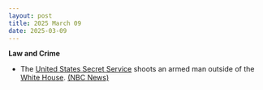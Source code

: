 ```yaml
---
layout: post
title: 2025 March 09
date: 2025-03-09
---
```



**Law and Crime**

* The [United States Secret Service](https://en.wikipedia.org/wiki/United_States_Secret_Service "United States Secret Service") shoots an armed man outside of the [White House](https://en.wikipedia.org/wiki/White_House "White House"). [(NBC News)](https://www.nbcnews.com/news/us-news/secret-service-shoots-armed-man-confrontation-white-house-rcna195517)
